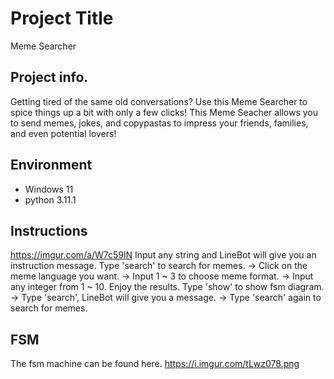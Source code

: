 
# Project Title
Meme Searcher

## Project info.
Getting tired of the same old conversations? Use this Meme Searcher to spice things up a bit with only a few clicks!
This Meme Seacher allows you to send memes, jokes, and copypastas to impress your friends, families, and even potential lovers!

## Environment
- Windows 11
- python 3.11.1


## Instructions
https://imgur.com/a/W7c59lN
Input any string and LineBot will give you an instruction message.
Type 'search' to search for memes. -> Click on the meme language you want. -> Input 1 ~ 3 to choose meme format. -> Input any integer from 1 ~ 10. Enjoy the results.
Type 'show' to show fsm diagram. -> Type 'search', LineBot will give you a message. -> Type 'search' again to search for memes.
## FSM
The fsm machine can be found here.
https://i.imgur.com/tLwz078.png










